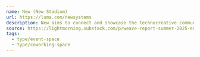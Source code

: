 ```yaml
---
name: New (New Stadium)
url: https://luma.com/newsystems
description: New aims to connect and showcase the technocreative community in Toronto, encouraging collaboration and innovation.
source: https://lightmorning.substack.com/p/weave-report-summer-2025-edition
tags:
  - type/event-space
  - type/coworking-space
---
```

